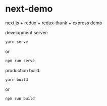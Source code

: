 # next-demo

next.js + redux + redux-thunk + express demo

development server:
```sh
yarn serve
```
or
```sh
npm run serve
```

production build:
```sh
yarn build
```
or
```sh
npm run build
```
